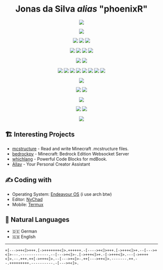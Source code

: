 <h1 align="center">
  Jonas da Silva <i>alias</i> "phoenixR"
</h1>

<p align="center">
  <img src="https://github-profile-summary-cards.vercel.app/api/cards/profile-details?username=phoenixr-codes&theme=dracula" />
</p>

<p align="center">
  <img src="https://github-readme-stats.vercel.app/api/top-langs/?username=phoenixr-codes&theme=dracula" />
</p>

<p align="center">
  <img src="https://img.shields.io/badge/Nintendo_3DS-D12228?style=for-the-badge&logo=nintendo-3ds&logoColor=white" />
  <img src="https://img.shields.io/badge/PlayStation-003791?style=for-the-badge&logo=playstation&logoColor=white" />
  <img src="https://img.shields.io/badge/Epic%20Games-313131?style=for-the-badge&logo=Epic%20Games&logoColor=white" />
</p>

<p align="center">
  <img src="https://img.shields.io/badge/Deno-464647?style=for-the-badge&logo=deno&logoColor=white" />
  <img src="https://img.shields.io/badge/Markdown-000000?style=for-the-badge&logo=markdown&logoColor=white" />
  <img src="https://img.shields.io/badge/pypi-3775A9?style=for-the-badge&logo=pypi&logoColor=white" />
  <img src="https://img.shields.io/badge/Shell_Script-121011?style=for-the-badge&logo=gnu-bash&logoColor=white" />
</p>

<p align="center">
  <img src="https://img.shields.io/badge/VIM-%2311AB00.svg?&style=for-the-badge&logo=vim&logoColor=white" />
  <img src="https://img.shields.io/badge/CLion-000000?style=for-the-badge&logo=clion&logoColor=white" />
</p>

<p align="center">
  <img src="https://img.shields.io/badge/C-00599C?style=for-the-badge&logo=c&logoColor=white" />
  <img src="https://img.shields.io/badge/Dart-0175C2?style=for-the-badge&logo=dart&logoColor=white" />
  <img src="https://img.shields.io/badge/HTML5-E34F26?style=for-the-badge&logo=html5&logoColor=white" />
  <img src="https://img.shields.io/badge/JavaScript-323330?style=for-the-badge&logo=javascript&logoColor=F7DF1E" />
  <img src="https://img.shields.io/badge/json-5E5C5C?style=for-the-badge&logo=json&logoColor=white" />
  <img src="https://img.shields.io/badge/Python-FFD43B?style=for-the-badge&logo=python&logoColor=blue" />
  <img src="https://img.shields.io/badge/Rust-black?style=for-the-badge&logo=rust&logoColor=#E57324" />
  <img src="https://img.shields.io/badge/TypeScript-007ACC?style=for-the-badge&logo=typescript&logoColor=white" />
</p>

<p align="center">
  <img src="https://img.shields.io/badge/Flutter-02569B?style=for-the-badge&logo=flutter&logoColor=white" />
</p>

<p align="center">
  <img src="https://img.shields.io/badge/Android-3DDC84?style=for-the-badge&logo=android&logoColor=white" />
  <img src="https://img.shields.io/badge/Arch_Linux-1793D1?style=for-the-badge&logo=arch-linux&logoColor=white" />
</p>

<p align="center">
  <img src="https://img.shields.io/badge/starship-DD0B78?style=for-the-badge&logo=starship&logoColor=white" />
</p>

<p align="center">
  <img src="https://img.shields.io/badge/DuckDuckGo-DE5833?style=for-the-badge&logo=DuckDuckGo&logoColor=white" />
  <img src="https://img.shields.io/badge/Firefox_Browser-FF7139?style=for-the-badge&logo=Firefox-Browser&logoColor=white" />
</p>

<p align="center">
  <img src="https://img.shields.io/badge/Intel%20Core_i5_10th-0071C5?style=for-the-badge&logo=intel&logoColor=white" />
</p>

## 🏗️ Interesting Projects

* [mcstructure](https://github.com/phoenixr-codes/mcstructure) - Read and write Minecraft .mcstructure files.
* [bedrockpy](https://github.com/bedrock-ws/bedrockpy) - Minecraft: Bedrock Edition Websocket Server
* [whichlang](https://github.com/phoenixr-codes/mdbook-whichlang) - Powerful Code Blocks for mdBook.
* [Allay](https://github.com/allay-mc/allay) - Your Personal Creator Assistant

## ✍️ Coding with

* Operating System: [Endeavour OS](https://endeavouros.com) (i use arch btw)
* Editor: [NvChad](https://nvchad.com)
* Mobile: [Termux](https://termux.dev/en/)


## 💬 Natural Languages

* 🇩🇪 German
* 🇬🇧 English


---

```brainfuck
+[--->++<]>+++.[->+++++++<]>.++++++.-[---->+<]>+++.[->+++<]>+.--[--->+<]>---.-------------.--[--->+<]>-.[->+++<]>+.-[->+++<]>.---[->++++<]>.--.+++.++[->+++<]>.--[--->+<]>-.++[--->++<]>.-------.++.--.+++++++++.----------.-[--->+<]>.
```
